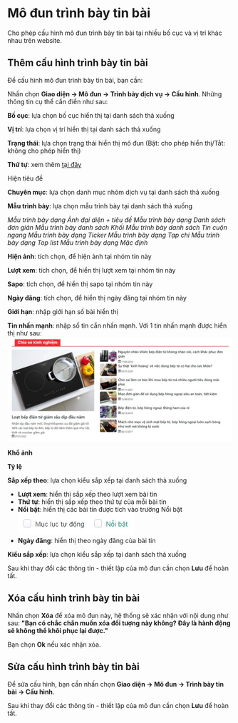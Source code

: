
# Mô đun trình bày tin bài

Cho phép cấu hình mô đun trình bày tin bài tại nhiều bố cục và vị trí khác nhau trên website.

## Thêm cấu hình trình bày tin bài

Để cấu hình mô đun trình bày tin bài, bạn cần:

Nhấn chọn **Giao diện -> Mô đun -> Trình bày dịch vụ -> Cấu hình**. Những thông tin cụ thể cần điền như sau:

**Bố cục**: lựa chọn bố cục hiển thị tại danh sách thả xuống

**Vị trí**: lựa chọn vị trí hiển thị tại danh sách thả xuống

**Trạng thái**: lựa chọn trạng thái hiển thị mô đun (Bật: cho phép hiển thị/Tắt: không cho phép hiển thị)

**Thứ tự**: xem thêm [tại đây](https://mkmate.osd.vn/docs/common/logic)

Hiện tiêu đề

**Chuyên mục**: lựa chọn danh mục nhóm dịch vụ tại danh sách thả xuống

**Mẫu trình bày**: lựa chọn mẫu trình bày tại danh sách thả xuống

_Mẫu trình bày dạng Ảnh đại diện + tiêu đề_
_Mẫu trình bày dạng Danh sách đơn giản_
_Mẫu trình bày danh sách Khối_
_Mẫu trình bày danh sách Tin cuộn ngang_
_Mẫu trình bày dạng Ticker_
_Mẫu trình bày dạng Tạp chí_
_Mẫu trình bày dạng Top list_
_Mẫu trình bày dạng Mặc định_

**Hiện ảnh**: tích chọn, để hiện ảnh tại nhóm tin này

**Lượt xem**: tích chọn, để hiển thị lượt xem tại nhóm tin này

**Sapo**: tích chọn, để hiển thị sapo tại nhóm tin này

**Ngày đăng**: tích chọn, để hiển thị ngày đăng tại nhóm tin này

**Giới hạn**: nhập giới hạn số bài hiển thị

**Tin nhấn mạnh**: nhập số tin cần nhấn mạnh. Với 1 tin nhấn mạnh được hiển thị như sau:
![trinh-bay-tin-bai-1.jpg (71 KB)](img/trinh-bay-tin-bai-1.jpg)

**Khổ ảnh**

**Tỷ lệ**

**Sắp xếp theo**: lựa chọn kiểu sắp xếp tại danh sách thả xuống

- **Lượt xem**: hiển thị sắp xếp theo lượt xem bài tin
- **Thứ tự**: hiển thị sắp xếp theo thứ tự của mỗi bài tin
- **Nổi bật**: hiển thị các bài tin được tích vào trường Nổi bật
![trinh-bay-tin-bai.jpg (71 KB)](img/trinh-bay-tin-bai.jpg)
- **Ngày đăng**: hiển thị theo ngày đăng của bài tin

**Kiểu sắp xếp**: lựa chọn kiểu sắp xếp tại danh sách thả xuống

Sau khi thay đổi các thông tin - thiết lập của mô đun cần chọn **Lưu** để hoàn tất.

## Xóa cấu hình trình bày tin bài
Nhấn chọn **Xóa** để xóa mô đun này, hệ thống sẽ xác nhận với nội dung như sau: **"Bạn có chắc chắn muốn xóa đối tượng này không? Đây là hành động sẽ không thể khôi phục lại được."** 

Bạn chọn **Ok** nếu xác nhận xóa.

## Sửa cấu hình trình bày tin bài
Để sửa cấu hình, bạn cần nhấn chọn **Giao diện -> Mô đun -> Trình bày tin bài -> Cấu hình**.

Sau khi thay đổi các thông tin - thiết lập của mô đun cần chọn **Lưu** để hoàn tất.